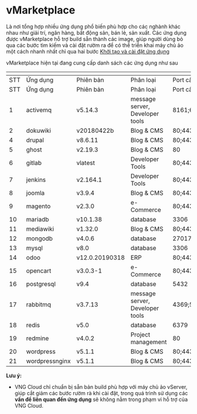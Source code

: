 # vMarketplace

Là nơi tổng hợp nhiều ứng dụng phổ biến phù hợp cho các nghành khác nhau như giải trí, ngân hàng, bất động sản, bán lẻ, sản xuất. Các ứng dụng được vMarketplace hỗ trợ build sẵn thành các image, giúp người dùng bỏ qua các bước tìm kiếm và cài đặt rườm ra để có thể triển khai máy chủ ảo một cách nhanh nhất chỉ qua hai bước [Khởi tạo và cài đặt ứng dụng](https://docs.vngcloud.vn/pages/viewpage.action?pageId=9175734)

&#x20;vMarketplace hiện tại đang cung cấp danh sách các ứng dụng như sau&#x20;

<table data-header-hidden><thead><tr><th width="53"></th><th></th><th></th><th></th><th></th></tr></thead><tbody><tr><td>STT</td><td>Ứng dụng</td><td>Phiên bản</td><td>Phân loại</td><td>Port cần mở</td></tr><tr><td>STT</td><td>Ứng dụng</td><td>Phiên bản</td><td>Phân loại</td><td>Port cần mở</td></tr><tr><td>1</td><td>activemq</td><td>v5.14.3</td><td>message server, Developer tools</td><td>8161;61616;61613</td></tr><tr><td>2</td><td>dokuwiki</td><td>v20180422b</td><td>Blog &#x26; CMS</td><td>80;443</td></tr><tr><td>4</td><td>drupal</td><td>v8.6.11</td><td>Blog &#x26; CMS</td><td>80;443</td></tr><tr><td>5</td><td>ghost</td><td>v2.19.3</td><td>Blog &#x26; CMS</td><td>80</td></tr><tr><td>6</td><td>gitlab</td><td>vlatest</td><td>Developer Tools</td><td>80;443;22</td></tr><tr><td>7</td><td>jenkins</td><td>v2.164.1</td><td>Developer Tools</td><td>80;443;50000</td></tr><tr><td>8</td><td>joomla</td><td>v3.9.4</td><td>Blog &#x26; CMS</td><td>80;443</td></tr><tr><td>9</td><td>magento</td><td>v2.3.0</td><td>e-Commerce</td><td>80;443</td></tr><tr><td>10</td><td>mariadb</td><td>v10.1.38</td><td>database</td><td>3306</td></tr><tr><td>11</td><td>mediawiki</td><td>v1.32.0</td><td>Blog &#x26; CMS</td><td>80;443</td></tr><tr><td>12</td><td>mongodb</td><td>v4.0.6</td><td>database</td><td>27017</td></tr><tr><td>13</td><td>mysql</td><td>v8.0</td><td>database</td><td>3306</td></tr><tr><td>14</td><td>odoo</td><td>v12.0.20190318</td><td>ERP</td><td>80;443</td></tr><tr><td>15</td><td>opencart</td><td>v3.0.3-1</td><td>e-Commerce</td><td>80;443</td></tr><tr><td>16</td><td>postgresql</td><td>v9.4</td><td>database</td><td>5432</td></tr><tr><td>17</td><td>rabbitmq</td><td>v3.7.13</td><td>message server, Developer tools</td><td>4369;5672;25672;15672</td></tr><tr><td>18</td><td>redis</td><td>v5.0</td><td>database</td><td>6379</td></tr><tr><td>19</td><td>redmine</td><td>v4.0.2</td><td>Project management</td><td>80</td></tr><tr><td>20</td><td>wordpress</td><td>v5.1.1</td><td>Blog &#x26; CMS</td><td>80;443</td></tr><tr><td>21</td><td>wordpressnginx</td><td>v5.1.1</td><td>Blog &#x26; CMS</td><td>80;443</td></tr></tbody></table>

**Lưu ý:**&#x20;

* VNG Cloud chỉ chuẩn bị sẵn bản build phù hợp với máy chủ ảo vServer, giúp cắt giảm các bước rườm rà khi cài đặt, trong quá trình sử dụng các **vấn đề liên quan đến ứng dụng** sẽ không nằm trong phạm vi hỗ trợ của VNG Cloud.&#x20;
